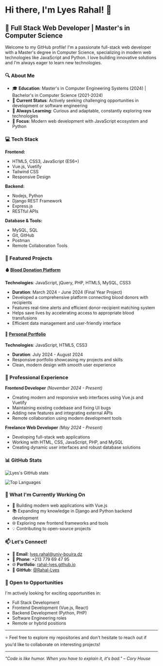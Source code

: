 # Hi there, I'm Lyes Rahal! 👋

## 🚀 Full Stack Web Developer | Master's in Computer Science

Welcome to my GitHub profile! I'm a passionate full-stack web developer with a Master's degree in Computer Science, specializing in modern web technologies like JavaScript and Python. I love building innovative solutions and I'm always eager to learn new technologies.

### 🔍 About Me

- 🎓 **Education**: Master's in Computer Engineering Systems (2024) | Bachelor's in Computer Science (2021-2024)
- 💼 **Current Status**: Actively seeking challenging opportunities in development or software engineering
- 🌱 **Always Learning**: Curious and adaptable, constantly exploring new technologies
- 🎯 **Focus**: Modern web development with JavaScript ecosystem and Python

### 💻 Tech Stack

**Frontend:**
- HTML5, CSS3, JavaScript (ES6+)
- Vue.js, Vuetify
- Tailwind CSS
- Responsive Design

**Backend:**
- Nodejs, Python
- Django REST Framework
- Express.js
- RESTful APIs

**Database & Tools:**
- MySQL, SQL
- Git, GitHub
- Postman
- Remote Collaboration Tools

### 🌟 Featured Projects

#### 🩸 [Blood Donation Platform](http://bloodshare.free.nf/)
**Technologies**: JavaScript, jQuery, PHP, HTML5, MySQL, CSS3
- **Duration**: March 2024 - June 2024 (Final Year Project)
- Developed a comprehensive platform connecting blood donors with recipients
- Features real-time alerts and efficient donor-recipient matching system
- Helps save lives by accelerating access to appropriate blood transfusions
- Efficient data management and user-friendly interface

#### 🎨 [Personal Portfolio](https://rahal-lyes.github.io/Rahal-Lyes/)
**Technologies**: JavaScript, HTML5, CSS3
- **Duration**: July 2024 - August 2024
- Responsive portfolio showcasing my projects and skills
- Clean, modern design with smooth user experience

### 💼 Professional Experience

**Frontend Developer** *(November 2024 - Present)*
- Creating modern and responsive web interfaces using Vue.js and Vuetify
- Maintaining existing codebase and fixing UI bugs
- Adding new features and integrating external APIs
- Remote collaboration using modern development tools

**Freelance Web Developer** *(May 2024 - Present)*
- Developing full-stack web applications
- Working with HTML, CSS, JavaScript, PHP, and MySQL
- Creating dynamic user interfaces and robust database solutions

### 📊 GitHub Stats

![Lyes's GitHub stats](https://github-readme-stats.vercel.app/api?username=Rahal-Lyes&show_icons=true&theme=radical)

![Top Languages](https://github-readme-stats.vercel.app/api/top-langs/?username=Rahal-Lyes&layout=compact&theme=radical)

### 🎯 What I'm Currently Working On

- 🔨 Building modern web applications with Vue.js
- 📚 Expanding my knowledge in Django and Python backend development
- 🌐 Exploring new frontend frameworks and tools
- 💡 Contributing to open-source projects

### 📫 Let's Connect!

- 📧 **Email**: lyes.rahal@univ-bouira.dz
- 📱 **Phone**: +213 779 69 47 95
- 🌐 **Portfolio**: [rahal-lyes.github.io](https://rahal-lyes.github.io/Rahal-Lyes/)
- 💼 **GitHub**: [@Rahal-Lyes](https://github.com/Rahal-Lyes)

### 🚀 Open to Opportunities

I'm actively looking for exciting opportunities in:
- Full Stack Development
- Frontend Development (Vue.js, React)
- Backend Development (Python, PHP)
- Software Engineering roles
- Remote or hybrid positions

---

⭐ Feel free to explore my repositories and don't hesitate to reach out if you'd like to collaborate on interesting projects!

---

*"Code is like humor. When you have to explain it, it's bad." – Cory House*
